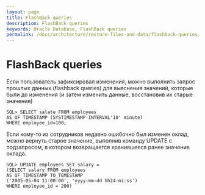 ```yaml
---
layout: page
title: FlashBack queries
description: FlashBack queries
keywords: Oracle Database, FlashBack queries
permalink: /docs/architecture/restore-files-and-data/flashback-queries/
---
```


# FlashBack queries

Если пользователь зафиксировал изменения, можно выполнить запрос прошлых данных (flashback queries) для выяснения значений, которые были до изменения (и затем изменить данные, восстановив их старые значения)

    SQL> SELECT salate FROM employees
    AS OF TIMESTAMP (SYSTIMESTAMP-INTERVAL'10' minute)
    WHERE employee_id=100;

Если кому-то из сотрудников недавно ошибочно был изменен оклад, можно вернуть старое значение, выполнив команду UPDATE с подзапросом, в котором возвращается хранившееся ранее значение оклада.

    SQL> UPDATE employees SET salary =
    (SELECT salary FROM employees
    AS OF TIMESTAMP TO_TEMESTAMP
    ('2005-05-04 11:00:00', 'yyyy-mm-dd hh24:mi:ss')
    WHERE employee_id = 200)

